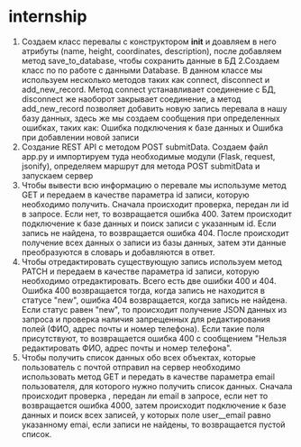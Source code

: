 # internship
1. Создаем класс перевалы с конструктором __init__  и доавляем в него атрибуты (name, height, coordinates, description), после добавляем метод save_to_database, чтобы сохранить данные в БД
2.Создаем класс по по работе с данными Database. В данном классе мы используем несколько методов таких как connect, disconnect и add_new_record. Метод connect устанавливает соединение с БД, disconnect же наоборот закрывает соединение, а метод add_new_record позволяет добавить новую запись перевала в нашу базу данных, здесь же мы создаем сообщения при определенных ошибках, таких как: Ошибка подключения к базе данных и Ошибка при добавлении новой записи
3. Создание REST API с методом POST submitData. Создаем файл app.py и импортируем туда необходимые модули (Flask, request, jsonify), определяем маршрут для метода POST submitData и запускаем сервер
4. Чтобы вывести всю информацию о перевале мы используме метод GET и передаем в качестве параметра id записи, которую необходимо получить. Сначала происходит проверка, передан ли id в запросе. Если нет, то возвращается ошибка 400. Затем происходит подключение к базе данных и поиск записи с указанным id. Если запись не найдена, то возвращается ошибка 404. После происходит получение всех данных о записи из базы данных, затем эти данные преобразуются в словарь и добавляются в ответ.
5. Чтобы отредактировать существующую запись используем метод PATCH и передаем в качестве параметра id записи, которую необходимо отредактировать. Всего есть две ошибки 400 и 404. Ошибка 400 возвращается тогда, когда запись не находится в статусе "new", ошибка 404 возвращается, когда запись не найдена. Если статус равен "new", то происходит получение JSON данных из запроса и проверка наличия запрещенных для редактирования полей (ФИО, адрес почты и номер телефона). Если такие поля присутствуют, то возвращается ошибка 400 с сообщением "Нельзя редактировать ФИО, адрес почты и номер телефона".
6. Чтобы получить список данных обо всех объектах, которые пользователь с почтой <email> отправил на сервер необходимо использовать метод GET и передать в качестве параметра email пользователя, для которого нужно получить список данных. Сначала происходит проверка , передан ли email в запросе, если нет то возвращается ошибка 4000, затем происходит подключение к базе данных и поиск всех записей, у которых поле user__email равно указанному emai, если записи не найдены, то возвращается пустой список.
